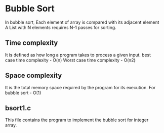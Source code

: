 <h1>Bubble Sort</h1>

In bubble sort, Each element of array is compared with its adjacent element
A List with N elements requires N-1 passes for sorting.

<h2> Time complexity</h2>
It is defined as how long a program takes to process a given input.
best case time complexity - O(n)
Worst case time complexity - O(n2)
<h2>Space complexity</h2>
It is the total memory space required by the program for its execution.
For bubble sort - O(1)

<h2>bsort1.c</h2>

This file contains the program to implement the bubble sort for integer array.

